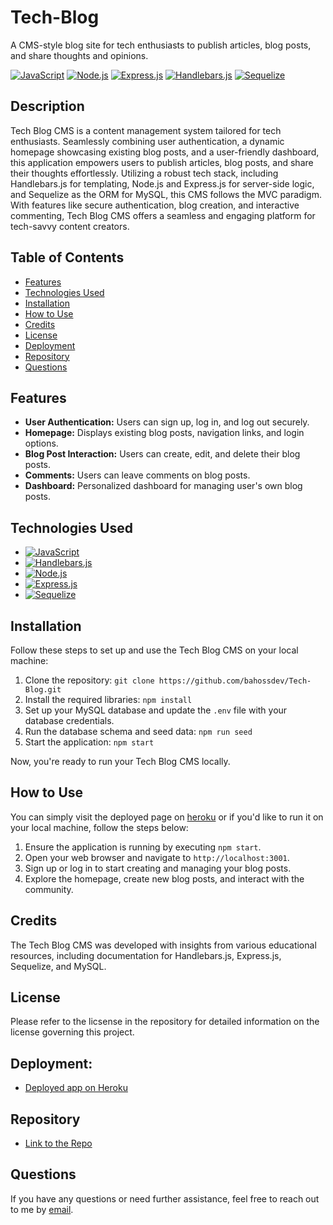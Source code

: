 # Tech-Blog
A CMS-style blog site for tech enthusiasts to publish articles, blog posts, and share thoughts and opinions.

[![JavaScript](https://img.shields.io/badge/JavaScript-F7DF1E?style=for-the-badge&logo=javascript&logoColor=black)](https://www.javascript.com)
[![Node.js](https://img.shields.io/badge/node.js-6DA55F?style=for-the-badge&logo=node.js&logoColor=white)](https://nodejs.org/en)
[![Express.js](https://img.shields.io/badge/Express.js-000000?style=for-the-badge&logo=express&logoColor=white)](https://expressjs.com/)
[![Handlebars.js](https://img.shields.io/badge/Handlebars.js-f0772b?style=for-the-badge&logo=handlebars&logoColor=white)](https://handlebarsjs.com/)
[![Sequelize](https://img.shields.io/badge/Sequelize-52B0E7?style=for-the-badge&logo=sequelize&logoColor=white)](https://sequelize.org/)

## Description

Tech Blog CMS is a content management system tailored for tech enthusiasts. Seamlessly combining user authentication, a dynamic homepage showcasing existing blog posts, and a user-friendly dashboard, this application empowers users to publish articles, blog posts, and share their thoughts effortlessly. Utilizing a robust tech stack, including Handlebars.js for templating, Node.js and Express.js for server-side logic, and Sequelize as the ORM for MySQL, this CMS follows the MVC paradigm. With features like secure authentication, blog creation, and interactive commenting, Tech Blog CMS offers a seamless and engaging platform for tech-savvy content creators.


## Table of Contents

- [Features](#features)
- [Technologies Used](#technologies-used)
- [Installation](#installation)
- [How to Use](#how-to-use)
- [Credits](#credits)
- [License](#license)
- [Deployment](#deployment)
- [Repository](#repository)
- [Questions](#questions)

## Features

- **User Authentication:** Users can sign up, log in, and log out securely.
- **Homepage:** Displays existing blog posts, navigation links, and login options.
- **Blog Post Interaction:** Users can create, edit, and delete their blog posts.
- **Comments:** Users can leave comments on blog posts.
- **Dashboard:** Personalized dashboard for managing user's own blog posts.

## Technologies Used

* [![JavaScript](https://img.shields.io/badge/JavaScript-F7DF1E?style=for-the-badge&logo=javascript&logoColor=black)](https://www.javascript.com)
* [![Handlebars.js](https://img.shields.io/badge/Handlebars.js-f0772b?style=for-the-badge&logo=handlebars&logoColor=white)](https://handlebarsjs.com/)
* [![Node.js](https://img.shields.io/badge/node.js-6DA55F?style=for-the-badge&logo=node.js&logoColor=white)](https://nodejs.org/en)
* [![Express.js](https://img.shields.io/badge/Express.js-000000?style=for-the-badge&logo=express&logoColor=white)](https://expressjs.com/)
* [![Sequelize](https://img.shields.io/badge/Sequelize-52B0E7?style=for-the-badge&logo=sequelize&logoColor=white)](https://sequelize.org/)

## Installation

Follow these steps to set up and use the Tech Blog CMS on your local machine:

1. Clone the repository: `git clone https://github.com/bahossdev/Tech-Blog.git`
2. Install the required libraries: `npm install`
3. Set up your MySQL database and update the `.env` file with your database credentials.
4. Run the database schema and seed data: `npm run seed`
5. Start the application: `npm start`

Now, you're ready to run your Tech Blog CMS locally.

## How to Use
You can simply visit the deployed page on [heroku](#deployment) or if you'd like to run it on your local machine, follow the steps below:

1. Ensure the application is running by executing `npm start`.
2. Open your web browser and navigate to `http://localhost:3001`.
3. Sign up or log in to start creating and managing your blog posts.
4. Explore the homepage, create new blog posts, and interact with the community.

## Credits

The Tech Blog CMS was developed with insights from various educational resources, including documentation for Handlebars.js, Express.js, Sequelize, and MySQL. 

## License

Please refer to the licsense in the repository for detailed information on the license governing this project.

## Deployment:
- [Deployed app on Heroku](https://radiant-mountain-13758-93f137cc5226.herokuapp.com)

## Repository

- [Link to the Repo](https://github.com/bahossdev/Tech-Blog.git)

## Questions

If you have any questions or need further assistance, feel free to reach out to me by [email](mailto:bahoss.dev@gmail.com).
